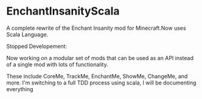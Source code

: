EnchantInsanityScala
====================

A complete rewrite of the Enchant Insanity mod for Minecraft.Now uses Scala Language.

Stopped Developement:

Now working on a modular set of mods that can be used as an API instead of a single mod with lots of functionality.

These include CoreMe, TrackMe, EnchantMe, ShowMe, ChangeMe, and more. I'm switching to a full TDD process using scala, I will be documenting everything
